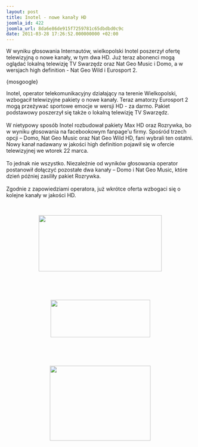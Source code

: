 ```yaml
---
layout: post
title: Inotel - nowe kanały HD
joomla_id: 422
joomla_url: 8da6e86de915f7259781c65dbdbd0c9c
date: 2011-03-28 17:26:52.000000000 +02:00
---
```

W wyniku głosowania Internaut&oacute;w, wielkopolski Inotel poszerzył ofertę telewizyjną o nowe kanały, w tym dwa HD. Już teraz abonenci mogą oglądać lokalną telewizję TV Swarzędz oraz Nat Geo Music i Domo, a w wersjach high definition - Nat Geo Wild i Eurosport 2.<p>{mosgoogle}</p><p>Inotel, operator telekomunikacyjny działający na terenie Wielkopolski, wzbogacił telewizyjne pakiety o nowe kanały. Teraz amatorzy Eurosport 2 mogą przeżywać sportowe emocje w wersji HD - za darmo. Pakiet podstawowy poszerzył się także o lokalną telewizję TV Swarzędz.<br /><br />W nietypowy spos&oacute;b Inotel rozbudował pakiety Max HD oraz Rozrywka, bo w wyniku głosowania na facebookowym fanpage&#39;u firmy. Spośr&oacute;d trzech opcji &ndash; Domo, Nat Geo Music oraz Nat Geo Wild HD, fani wybrali ten ostatni. Nowy kanał nadawany w jakości high definition pojawił się w ofercie telewizyjnej we wtorek 22 marca.<br /><br />To jednak nie wszystko. Niezależnie od wynik&oacute;w głosowania operator postanowił dołączyć pozostałe dwa kanały &ndash; Domo i Nat Geo Music, kt&oacute;re dzień p&oacute;źniej zasiliły pakiet Rozrywka. <br /><br />Zgodnie z zapowiedziami operatora, już wkr&oacute;tce oferta wzbogaci się o kolejne kanały w jakości HD.</p><p>&nbsp;</p><div style="text-align: center"><img src="images/img/domo.jpg" border="0" alt=" " width="330" height="150" /></div><p>&nbsp;</p><p>&nbsp;</p><div style="text-align: center"><img src="images/img/nat_geo_music_eur.jpg" border="0" alt=" " width="267" height="100" /></div><p>&nbsp;</p><p>&nbsp;</p><div style="text-align: center"><img src="images/img/eurosport2.jpg" border="0" alt=" " width="270" height="200" /></div> <p>&nbsp;</p>
